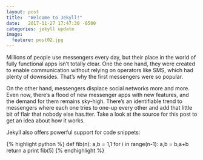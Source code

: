 ```yaml
---
layout: post
title:  "Welcome to Jekyll!"
date:   2017-11-27 17:47:30 -0500
categories: jekyll update
image:
  feature: post02.jpg
---
```


Millions of people use messengers every day, but their place in the world of fully functional apps isn’t totally clear. One the one hand, they were created to enable communication without relying on operators like SMS, which had plenty of downsides. That’s why the first messengers were so popular.

On the other hand, messengers displace social networks more and more. Even now, there’s a flood of new messenger apps with new features, and the demand for them remains sky-high. There’s an identifiable trend to messengers where each one tries to one-up every other and add that little bit of flair that nobody else has.tter. Take a look at the source for this post to get an idea about how it works.

Jekyll also offers powerful support for code snippets:

{% highlight python %}
def fib(n):
 a,b = 1,1
 for i in range(n-1):
  a,b = b,a+b
 return a
print fib(5)
{% endhighlight %}



<script src="https://gist.github.com/LeNPaul/e4a87bba80cc97045848bae3b6d89aa2.js"></script>